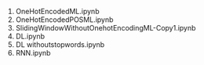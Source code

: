 
1. OneHotEncodedML.ipynb
2. OneHotEncodedPOSML.ipynb
3. SlidingWindowWithoutOnehotEncodingML-Copy1.ipynb
4. DL.ipynb
5. DL withoutstopwords.ipynb
6. RNN.ipynb
